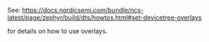 See:
https://docs.nordicsemi.com/bundle/ncs-latest/page/zephyr/build/dts/howtos.html#set-devicetree-overlays

for details on how to use overlays.